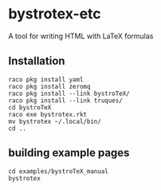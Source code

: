 # bystrotex-etc
A tool for writing HTML with LaTeX formulas

## Installation

    raco pkg install yaml
    raco pkg install zeromq
    raco pkg install --link bystroTeX/
    raco pkg install --link truques/
    cd bystroTeX
    raco exe bystrotex.rkt
    mv bystrotex ~/.local/bin/
    cd ..

## building example pages

    cd examples/bystroTeX_manual
    bystrotex
 
    


